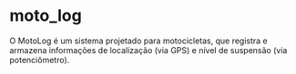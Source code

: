 # moto_log
O MotoLog é um sistema projetado para motocicletas, que registra e armazena informações de localização (via GPS) e nível de suspensão (via potenciômetro). 
